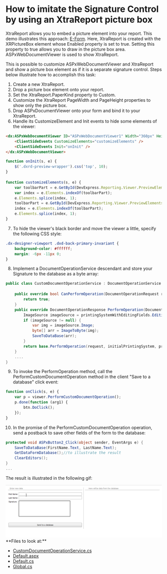 # How to imitate the Signature Control by using an XtraReport picture box

<p>XtraReport allows you to embed a picture element into your report. This demo illustrates this approach: <a href="https://demos.devexpress.com/MVCxReportDemos/Interaction/EFormReport">E-Form</a>. Here, XtraReport is created with the XRPictureBox element whose Enabled property is set to true. Setting this property to true allows you to draw in the picture box area. ASPxWebDocumentViewer is used to show XtraReport.</p>

<p>This is possible to customize ASPxWebDocumentViewer and XtraReport and show a picture box element as if it is a separate signature control. Steps below illustrate how to accomplish this task:</p> 

1. Create a new XtraReport.
2. Drop a picture box element onto your report.
3. Set the XtraReport.PaperKind property to Custom.
4. Customize the XtraReport PageWidth and PageHeight properties to show only the picture box.
5. Drop ASPxDocumentViewer onto your form and bind it to your XtraReport.
6. Handle its CustomizeElement and Init events to hide some elements of the viewer:

```aspx
<dx:ASPxWebDocumentViewer ID="ASPxWebDocumentViewer1" Width="360px" Height="120px" ClientInstanceName="viewer" runat="server" ColorScheme="dark" ReportSourceId="WebApplication1.XtraReport1">
    <ClientSideEvents CustomizeElements="customizeElements" />
    <ClientSideEvents Init="onInit" />
</dx:ASPxWebDocumentViewer>
```
```js
function onInit(s, e) {
    $('.dxrd-preview-wrapper').css('top', 10);
}

function customizeElements(s, e) {
    var toolbarPart = e.GetById(DevExpress.Reporting.Viewer.PreviewElements.Toolbar);
    var index = e.Elements.indexOf(toolbarPart);
    e.Elements.splice(index, 1);
    toolbarPart = e.GetById(DevExpress.Reporting.Viewer.PreviewElements.RightPanel);
    index = e.Elements.indexOf(toolbarPart);
    e.Elements.splice(index, 1);
}
```

7. To hide the viewer's black border and move the viewer a little, specify the following CSS style:

```css
.dx-designer-viewport .dxd-back-primary-invariant {
    background-color: #ffffff;
    margin: -6px -11px 0;
}
```

8. Implement a DocumentOperationService descendant and store your Signature to the database as a byte array:

```cs
public class CustomDocumentOperationService : DocumentOperationService {

    public override bool CanPerformOperation(DocumentOperationRequest request) {
        return true;
    }
    public override DocumentOperationResponse PerformOperation(DocumentOperationRequest request, PrintingSystemBase initialPrintingSystem, PrintingSystemBase printingSystemWithEditingFields) {
        ImageSource imageSource = printingSystemWithEditingFields.EditingFields[0].EditValue as ImageSource;
        if (imageSource != null) {
            var img = imageSource.Image;
            byte[] arr = ImageToByte(img);
            SaveToDataBase(arr);
        }
        return base.PerformOperation(request, initialPrintingSystem, printingSystemWithEditingFields);
    }   
    ....
}
```

9. To invoke the PerformOperation method, call the PerformCustomDocumentOperation method in the client "Save to a database" click event:

```js
function onClick(s, e) {
    var p = viewer.PerformCustomDocumentOperation();
    p.done(function (arg1) {
        btn.DoClick();
    });
}
```

10. In the promise of the PerformCustomDocumentOperation operation, send a postback to save other fields of the form to the database:

```cs
protected void ASPxButton2_Click(object sender, EventArgs e) {
    SaveToDataBase(FirstName.Text, LastName.Text);
    GetDataFormDatabase();//to illustrate the result
    ClearEditors();
}
...
```

The result is illustrated in the following gif:

<img src="./Images/video.gif">


<br/>
<!-- default file list -->
**Files to look at:**

* [CustomDocumentOperationService.cs](./CS/WebApplication1/WebApplication1/CustomDocumentOperationService.cs)
* [Default.aspx](./CS/WebApplication1/WebApplication1/Default.aspx)
* [Default.cs](./CS/WebApplication1/WebApplication1/Default.aspx.cs)
* [Global.cs](./CS/WebApplication1/WebApplication1/Global.asax.cs)
<!-- default file list end -->


